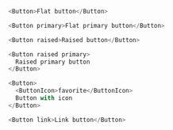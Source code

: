 ```js
<Button>Flat button</Button>
```

```js
<Button primary>Flat primary button</Button>
```

```js
<Button raised>Raised button</Button>
```

```js
<Button raised primary>
  Raised primary button
</Button>
```

```js
<Button>
  <ButtonIcon>favorite</ButtonIcon>
  Button with icon
</Button>
```

```js
<Button link>Link button</Button>
```

